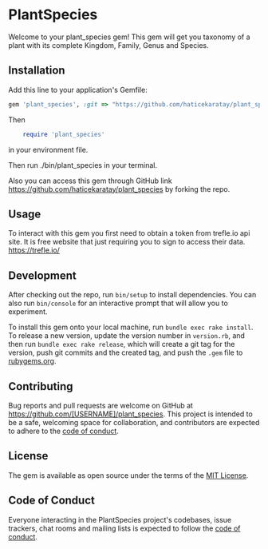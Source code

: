 # PlantSpecies

Welcome to your plant_species gem! This gem will get you taxonomy of a plant with its complete Kingdom, Family, Genus and Species.
## Installation

Add this line to your application's Gemfile:

```ruby
gem 'plant_species', :git => "https://github.com/haticekaratay/plant_species" 
```
Then 
```ruby
    require 'plant_species'
```
in your environment file.

Then run ./bin/plant_species in your terminal.

Also you can access this gem through GitHub link https://github.com/haticekaratay/plant_species by forking the repo.
## Usage

To interact with this gem you first need to obtain a token from trefle.io api site. It is free website that just requiring you to sign to access their data.
https://trefle.io/

## Development

After checking out the repo, run `bin/setup` to install dependencies. You can also run `bin/console` for an interactive prompt that will allow you to experiment.

To install this gem onto your local machine, run `bundle exec rake install`. To release a new version, update the version number in `version.rb`, and then run `bundle exec rake release`, which will create a git tag for the version, push git commits and the created tag, and push the `.gem` file to [rubygems.org](https://rubygems.org).

## Contributing

Bug reports and pull requests are welcome on GitHub at https://github.com/[USERNAME]/plant_species. This project is intended to be a safe, welcoming space for collaboration, and contributors are expected to adhere to the [code of conduct](https://github.com/[USERNAME]/plant_species/blob/master/CODE_OF_CONDUCT.md).

## License

The gem is available as open source under the terms of the [MIT License](https://opensource.org/licenses/MIT).

## Code of Conduct

Everyone interacting in the PlantSpecies project's codebases, issue trackers, chat rooms and mailing lists is expected to follow the [code of conduct](https://github.com/[USERNAME]/plant_species/blob/master/CODE_OF_CONDUCT.md).
